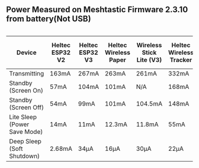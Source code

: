 ## Power Measured on Meshtastic Firmware 2.3.10 from battery(Not USB)

<div style="overflow-x: auto;">
  <table>
    <thead>
      <tr>
        <th>Device</th>
        <th>Heltec ESP32 V2</th>
        <th>Heltec ESP32 V3</th>
        <th>Heltec Wireless Paper</th>
        <th>Wireless Stick Lite (V3)</th>
        <th>Heltec Wireless Tracker</th>
        <th>Heltec Capsule Sensor V3</th>
        <th>T-Deck</th>
        <th>RAK nRF52840</th>
      </tr>
    </thead>
    <tbody>
      <tr>
        <td>Transmitting</td>
        <td>163mA</td>
        <td>267mA</td>
        <td>263mA</td>
        <td>261mA</td>
        <td>332mA</td>
        <td>?</td>
        <td>162mA</td>
        <td>88mA</td>
      </tr>
      <tr>
        <td>Standby (Screen On)</td>
        <td>57mA</td>
        <td>104mA</td>
        <td>101mA</td>
        <td>N/A</td>
        <td>168mA</td>
        <td>?</td>
        <td>138mA</td>
        <td>N/A</td>
      </tr>
      <tr>
        <td>Standby (Screen Off)</td>
        <td>54mA</td>
        <td>99mA</td>
        <td>101mA</td>
        <td>104.5mA</td>
        <td>148mA</td>
        <td>?</td>
        <td>113mA</td>
        <td>12mA</td>
      </tr>
      <tr>
        <td>Lite Sleep (Power Save Mode)</td>
        <td>14mA</td>
        <td>11mA</td>
        <td>12.3mA</td>
        <td>11.8mA</td>
        <td>55mA</td>
        <td>?</td>
        <td>29mA</td>
        <td>7mA</td>
      </tr>
      <tr>
        <td>Deep Sleep (Soft Shutdown)</td>
        <td>2.68mA</td>
        <td>34μA</td>
        <td>16μA</td>
        <td>30μA</td>
        <td>22μA</td>
        <td>?</td>
        <td>Has Power Switch</td>
        <td>2μA</td>
      </tr>
    </tbody>
  </table>
</div>
